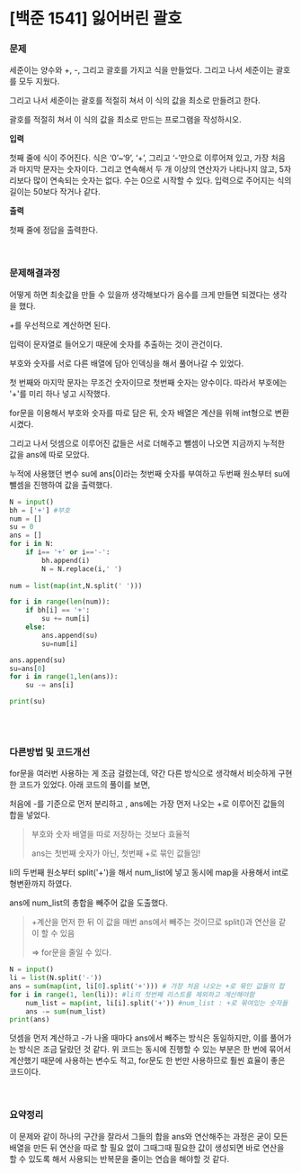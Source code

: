 # [백준 1541] 잃어버린 괄호 

### 문제

세준이는 양수와 +, -, 그리고 괄호를 가지고 식을 만들었다. 그리고 나서 세준이는 괄호를 모두 지웠다.

그리고 나서 세준이는 괄호를 적절히 쳐서 이 식의 값을 최소로 만들려고 한다.

괄호를 적절히 쳐서 이 식의 값을 최소로 만드는 프로그램을 작성하시오.

**입력**

첫째 줄에 식이 주어진다. 식은 ‘0’~‘9’, ‘+’, 그리고 ‘-’만으로 이루어져 있고, 가장 처음과 마지막 문자는 숫자이다. 그리고 연속해서 두 개 이상의 연산자가 나타나지 않고, 5자리보다 많이 연속되는 숫자는 없다. 수는 0으로 시작할 수 있다. 입력으로 주어지는 식의 길이는 50보다 작거나 같다.

**출력**

첫째 줄에 정답을 출력한다.

</br>

### 문제해결과정

어떻게 하면 최솟값을 만들 수 있을까 생각해보다가 음수를 크게 만들면 되겠다는 생각을 했다. 

+를 우선적으로 계산하면 된다. 

입력이 문자열로 들어오기 때문에 숫자를 추출하는 것이 관건이다.

부호와 숫자를 서로 다른 배열에 담아 인덱싱을 해서 풀어나갈 수 있었다.

첫 번째와 마지막 문자는 무조건 숫자이므로 첫번째 숫자는 양수이다. 따라서 부호에는 '+'를 미리 하나 넣고 시작했다.

for문을 이용해서 부호와 숫자를 따로 담은 뒤, 숫자 배열은 계산을 위해 int형으로 변환시켰다.

그리고 나서 덧셈으로 이루어진 값들은 서로 더해주고 뺄셈이 나오면 지금까지 누적한 값을 ans에 따로 모았다. 

누적에 사용했던 변수 su에 ans[0]라는 첫번째 숫자를 부여하고 두번째 원소부터 su에 뺄셈을 진행하여 값을 출력했다.

```python
N = input()
bh = ['+'] #부호
num = []
su = 0
ans = []
for i in N:
    if i== '+' or i=='-':
        bh.append(i)
        N = N.replace(i,' ')
        
num = list(map(int,N.split(' ')))

for i in range(len(num)):
    if bh[i] == '+':
        su += num[i]
    else:
        ans.append(su)
        su=num[i]

ans.append(su) 
su=ans[0]
for i in range(1,len(ans)):
    su -= ans[i]

print(su)
    
```

</br>

### 다른방법 및 코드개선

for문을 여러번 사용하는 게 조금 걸렸는데, 약간 다른 방식으로 생각해서 비슷하게 구현한 코드가 있었다. 아래 코드의 풀이를 보면,

처음에 -를 기준으로 먼저 분리하고 , ans에는 가장 먼저 나오는 +로 이루어진 값들의 합을 넣었다.

> 부호와 숫자 배열을 따로 저장하는 것보다 효율적
>
> ans는 첫번째 숫자가 아닌, 첫번째 +로 묶인 값들임!

li의 두번째 원소부터 split('+')을 해서 num_list에 넣고 동시에 map을 사용해서 int로 형변환까지 하였다.

ans에 num_list의 총합을 빼주어 값을 도출했다.

> +계산을 먼저 한 뒤 이 값을 매번 ans에서 빼주는 것이므로 split()과 연산을 같이 할 수 있음
>
> => for문을 줄일 수 있다.



```python
N = input()
li = list(N.split('-'))
ans = sum(map(int, li[0].split('+'))) # 가장 처음 나오는 +로 묶인 값들의 합
for i in range(1, len(li)): #li의 첫번째 리스트를 제외하고 계산해야함
    num_list = map(int, li[i].split('+')) #num_list : +로 묶여있는 숫자들
    ans -= sum(num_list)
print(ans)
```

덧셈을 먼저 계산하고 -가 나올 때마다 ans에서 빼주는 방식은 동일하지만, 이를 풀어가는 방식은 조금 달랐던 것 같다. 위 코드는 동시에 진행할 수 있는 부분은 한 번에 묶어서 계산했기 때문에 사용하는 변수도 적고, for문도 한 번만 사용하므로 훨씬 효율이 좋은 코드이다.

</br>

### 요약정리

이 문제와 같이 하나의 구간을 잘라서 그들의 합을 ans와 연산해주는 과정은 굳이 모든 배열을 만든 뒤 연산을 따로 할 필요 없이 그때그때 필요한 값이 생성되면 바로 연산을 할 수 있도록 해서 사용되는 반복문을 줄이는 연습을 해야할 것 같다.